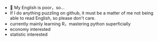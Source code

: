 - 👀 My English is poor，so...
- If I do anything puzzling on github, it must be a matter of me not being able to read English, so please don't care.
- currently mainly learning R，mastering python superficially
- economy interested 
- statistic interested


<!---
HaichengL/HaichengL is a ✨ special ✨ repository because its `README.md` (this file) appears on your GitHub profile.
You can click the Preview link to take a look at your changes.
--->
